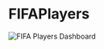 # FIFAPlayers

![FIFA Players Dashboard](https://raw.githubusercontent.com/liswahyuni/Collections/master/FIFAPlayersDashboard.png)
